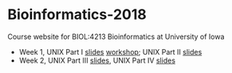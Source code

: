 # Bioinformatics-2018
Course website for BIOL:4213 Bioinformatics at University of Iowa

- Week 1, UNIX Part I [slides](https://docs.google.com/presentation/d/1wDUDIwAag1sEJtDg2Yv-GNimg_rYhbLgJAl_zrREqIw/edit?usp=sharing) [workshop](workshops/W1-Unix-a.md); UNIX Part II [slides](https://docs.google.com/presentation/d/1_yX5-VbdblxgR6CRrpjAhAMnppW-FYoH9o4rVGg5WB4/edit?usp=sharing)
- Week 2, UNIX Part III [slides](https://docs.google.com/presentation/d/1gqwjRMMtyURoSUeNfEVxGBFLzXacl0R6pl3_IQzGymk/edit?usp=sharing), UNIX Part IV [slides](https://docs.google.com/presentation/d/15Zrwxxe2Nnwckc7e_oH9MgAQz84S99eUk6kC5RqVTY8/edit?usp=sharing)

